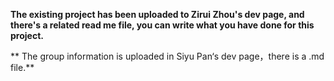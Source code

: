 **The existing project has been uploaded to Zirui Zhou's dev page, and there's a related read me file, you can write what you have done for this project.**

** The group information is uploaded in Siyu Pan‘s dev page，there is a .md file.**
